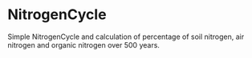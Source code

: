 # NitrogenCycle
Simple NitrogenCycle and calculation of percentage of soil nitrogen, air nitrogen and organic nitrogen over 500 years.
